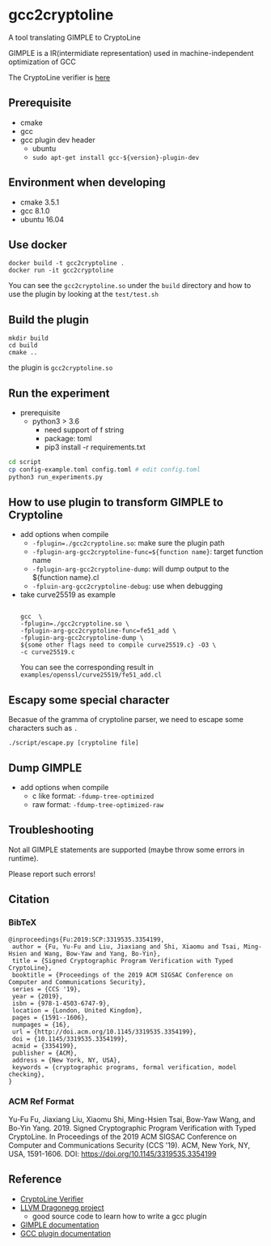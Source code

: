 # gcc2cryptoline
A tool translating GIMPLE to CryptoLine

GIMPLE is a IR(intermidiate representation) used in machine-independent optimization of GCC

The CryptoLine verifier is [here](https://github.com/fmlab-iis/cryptoline)

## Prerequisite
- cmake
- gcc
- gcc plugin dev header
  - ubuntu
  - `sudo apt-get install gcc-${version}-plugin-dev`

## Environment when developing
- cmake 3.5.1
- gcc 8.1.0
- ubuntu 16.04


## Use docker
```
docker build -t gcc2cryptoline .
docker run -it gcc2cryptoline
```
You can see the `gcc2cryptoline.so`  under the `build` directory and how to use the plugin by looking at the `test/test.sh`



## Build the plugin
```
mkdir build
cd build
cmake ..
```
the plugin is `gcc2cryptoline.so`

## Run the experiment
- prerequisite
    - python3 > 3.6
        - need support of f string
        - package: toml
        - pip3 install -r requirements.txt
```bash
cd script
cp config-example.toml config.toml # edit config.toml
python3 run_experiments.py
```


## How to use plugin to transform GIMPLE to Cryptoline
- add options when compile
  - `-fplugin=./gcc2cryptoline.so`: make sure the plugin path
  - `-fplugin-arg-gcc2cryptoline-func=${function name}`: target function name
  - `-fplugin-arg-gcc2cryptoline-dump`: will dump output to the ${function name}.cl
  - `-fpluin-arg-gcc2cryptoline-debug`: use when debugging
- take curve25519 as example
    ```

    gcc  \
    -fplugin=./gcc2cryptoline.so \
    -fplugin-arg-gcc2cryptoline-func=fe51_add \
    -fplugin-arg-gcc2cryptoline-dump \
    ${some other flags need to compile curve25519.c} -O3 \
    -c curve25519.c

    ```
    You can see the corresponding result in `examples/openssl/curve25519/fe51_add.cl`


## Escapy some special character
Becasue of the gramma of cryptoline parser, we need to escape some characters such as `.`

```
./script/escape.py [cryptoline file]
```


## Dump GIMPLE
- add options when compile
  - c like format:	`-fdump-tree-optimized`
  - raw format:		`-fdump-tree-optimized-raw`

## Troubleshooting
Not all GIMPLE statements are supported (maybe throw some errors in runtime).

Please report such errors!

## Citation
### BibTeX
```
@inproceedings{Fu:2019:SCP:3319535.3354199,
 author = {Fu, Yu-Fu and Liu, Jiaxiang and Shi, Xiaomu and Tsai, Ming-Hsien and Wang, Bow-Yaw and Yang, Bo-Yin},
 title = {Signed Cryptographic Program Verification with Typed CryptoLine},
 booktitle = {Proceedings of the 2019 ACM SIGSAC Conference on Computer and Communications Security},
 series = {CCS '19},
 year = {2019},
 isbn = {978-1-4503-6747-9},
 location = {London, United Kingdom},
 pages = {1591--1606},
 numpages = {16},
 url = {http://doi.acm.org/10.1145/3319535.3354199},
 doi = {10.1145/3319535.3354199},
 acmid = {3354199},
 publisher = {ACM},
 address = {New York, NY, USA},
 keywords = {cryptographic programs, formal verification, model checking},
}
```
### ACM Ref Format
Yu-Fu Fu, Jiaxiang Liu, Xiaomu Shi, Ming-Hsien Tsai, Bow-Yaw Wang, and Bo-Yin Yang. 2019. Signed Cryptographic Program Verification with Typed CryptoLine. In Proceedings of the 2019 ACM SIGSAC Conference on Computer and Communications Security (CCS '19). ACM, New York, NY, USA, 1591-1606. DOI: https://doi.org/10.1145/3319535.3354199

## Reference
- [CryptoLine Verifier](https://github.com/fmlab-iis/cryptoline)
- [LLVM Dragonegg project](https://dragonegg.llvm.org/)
    - good source code to learn how to write a gcc plugin
- [GIMPLE documentation](https://gcc.gnu.org/onlinedocs/gccint/GIMPLE.html)
- [GCC plugin documentation](https://gcc.gnu.org/onlinedocs/gccint/Plugins.html#Plugins)

